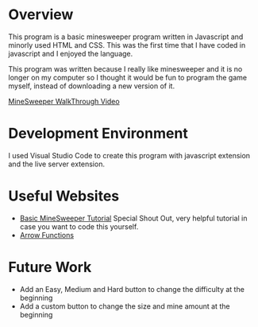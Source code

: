 # Overview

This program is a basic minesweeper program written in Javascript and minorly used HTML and CSS. This was the first time that I have coded in javascript and I enjoyed the language.

This program was written because I really like minesweeper and it is no longer on my computer so I thought it would be fun to program the game myself, instead of downloading a new version of it.

[MineSweeper WalkThrough Video](https://youtu.be/usKsZi4xVEI)

# Development Environment

I used Visual Studio Code to create this program with javascript extension and the live server extension.

# Useful Websites

* [Basic MineSweeper Tutorial](https://www.youtube.com/watch?v=kBMnD_aElCQ) Special Shout Out, very helpful tutorial in case you want to code this yourself.
* [Arrow Functions](https://developer.mozilla.org/en-US/docs/Web/JavaScript/Reference/Functions/Arrow_functions)

# Future Work

* Add an Easy, Medium and Hard button to change the difficulty at the beginning
* Add a custom button to change the size and mine amount at the beginning